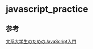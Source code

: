 # javascript_practice

## 参考

[文系大学生のためのJavaScript入門](https://zenn.dev/ojk/books/intro-to-javascript/viewer/js-basic)
